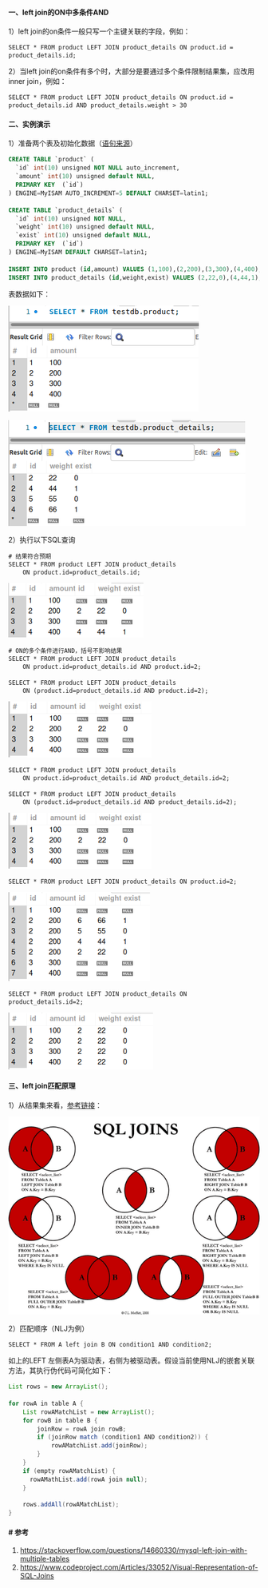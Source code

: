 #### 一、left join的ON中多条件AND

1）left join的on条件一般只写一个主键关联的字段，例如：

```mysql
SELECT * FROM product LEFT JOIN product_details ON product.id = product_details.id;
```

2）当left join的on条件有多个时，大部分是要通过多个条件限制结果集，应改用inner join，例如：

```mysql
SELECT * FROM product LEFT JOIN product_details ON product.id = product_details.id AND product_details.weight > 30
```

#### 二、实例演示

1）准备两个表及初始化数据（[语句来源](https://blog.csdn.net/guofang110/article/details/90444880)）

```sql
CREATE TABLE `product` (
  `id` int(10) unsigned NOT NULL auto_increment,
  `amount` int(10) unsigned default NULL,
  PRIMARY KEY  (`id`)
) ENGINE=MyISAM AUTO_INCREMENT=5 DEFAULT CHARSET=latin1;

CREATE TABLE `product_details` (
  `id` int(10) unsigned NOT NULL,
  `weight` int(10) unsigned default NULL,
  `exist` int(10) unsigned default NULL,
  PRIMARY KEY  (`id`)
) ENGINE=MyISAM DEFAULT CHARSET=latin1;

INSERT INTO product (id,amount) VALUES (1,100),(2,200),(3,300),(4,400);
INSERT INTO product_details (id,weight,exist) VALUES (2,22,0),(4,44,1),(5,55,0),(6,66,1);
```

表数据如下：

![image-20210528181248667](pic/image-20210528181248667.png)

![image-20210528181335272](pic/image-20210528181335272.png)

2）执行以下SQL查询

```mysql
# 结果符合预期
SELECT * FROM product LEFT JOIN product_details 
	ON product.id=product_details.id;
```

![image-20210528181457413](pic/image-20210528181457413.png)



```mysql
# ON的多个条件进行AND，括号不影响结果
SELECT * FROM product LEFT JOIN product_details 
	ON product.id=product_details.id AND product.id=2;

SELECT * FROM product LEFT JOIN product_details 
	ON (product.id=product_details.id AND product.id=2);
```

![image-20210528181710452](pic/image-20210528181710452.png)



```mysql
SELECT * FROM product LEFT JOIN product_details
	ON product.id=product_details.id AND product_details.id=2;
	
SELECT * FROM product LEFT JOIN product_details
	ON (product.id=product_details.id AND product_details.id=2);
```

![image-20210528181710452](pic/image-20210528181710452.png)



```mysql
SELECT * FROM product LEFT JOIN product_details ON product.id=2;
```

![image-20210528182357078](pic/image-20210528182357078.png)



```mysql
SELECT * FROM product LEFT JOIN product_details ON product_details.id=2;
```

![image-20210528182449015](pic/image-20210528182449015.png)

#### 三、left join匹配原理

1）从结果集来看，[参考链接](https://www.codeproject.com/Articles/33052/Visual-Representation-of-SQL-Joins)：

![enter image description here](pic/3Qp6h.png)

2）匹配顺序（NLJ为例）

```mysql
SELECT * FROM A left join B ON condition1 AND condition2;
```

如上的LEFT 左侧表A为驱动表，右侧为被驱动表。假设当前使用NLJ的嵌套关联方法，其执行伪代码可简化如下：

```java
List rows = new ArrayList();

for rowA in table A {
  	List rowAMatchList = new ArrayList();
    for rowB in table B {
        joinRow = rowA join rowB;
        if (joinRow match (condition1 AND condition2)) {
            rowAMatchList.add(joinRow);
        }
    }
    if (empty rowAMatchList) {
      rowAMathList.add(rowA join null);
    }
  
    rows.addAll(rowAMatchList);
}        
```



#### # 参考

1. https://stackoverflow.com/questions/14660330/mysql-left-join-with-multiple-tables
2. https://www.codeproject.com/Articles/33052/Visual-Representation-of-SQL-Joins

